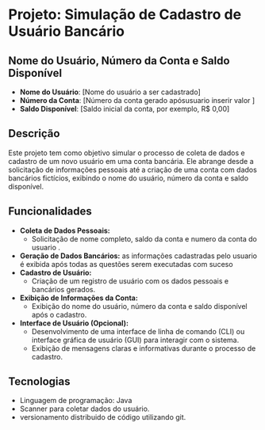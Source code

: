 

# Projeto: Simulação de Cadastro de Usuário Bancário

## Nome do Usuário, Número da Conta e Saldo Disponível

* **Nome do Usuário**: [Nome do usuário a ser cadastrado]
* **Número da Conta**: [Número da conta gerado apósusuario inserir valor ]
* **Saldo Disponível**: [Saldo inicial da conta, por exemplo, R$ 0,00]

## Descrição

Este projeto tem como objetivo simular o processo de coleta de dados e cadastro de um novo usuário em uma conta bancária. Ele abrange desde a solicitação de informações pessoais até a criação de uma conta com dados bancários fictícios, exibindo o nome do usuário, número da conta e saldo disponível.

## Funcionalidades

* **Coleta de Dados Pessoais:**
    * Solicitação de nome completo, saldo da conta e numero da conta do usuario .
* **Geração de Dados Bancários:**
    as informações cadastradas pelo usuario é exibida após todas as questões serem executadas com suceso 
* **Cadastro de Usuário:**
    * Criação de um registro de usuário com os dados pessoais e bancários gerados.
* **Exibição de Informações da Conta:**
    * Exibição do nome do usuário, número da conta e saldo disponível após o cadastro.
* **Interface de Usuário (Opcional):**
    * Desenvolvimento de uma interface de linha de comando (CLI) ou interface gráfica de usuário (GUI) para interagir com o sistema.
    * Exibição de mensagens claras e informativas durante o processo de cadastro.

## Tecnologias

* Linguagem de programação: Java
* Scanner para coletar dados do usuário.
* versionamento distribuido de código utilizando git.

